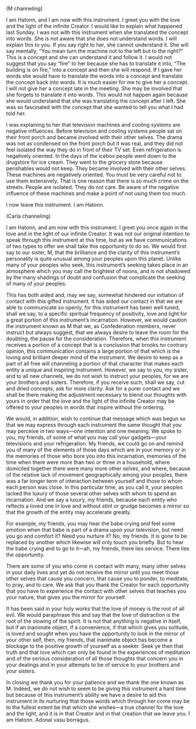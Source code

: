 <p class="channel-type">(M channeling)</p>
<p>I am Hatonn, and I am now with this instrument. I greet you with the love and the light of the infinite Creator. I would like to explain what happened last Sunday. I was not with this instrument when she translated the concept into words. She is not aware that she does not understand words. I will explain this to you. If you say right to her, she cannot understand it. She will say mentally, “You mean turn the machine not to the left but to the right?” This is a concept and she can understand it and follow it. I would not suggest that you say “fire” to her because she has to translate it into, “The building is on fire,” into a concept and then she will respond. If I gave her words she would have to translate the words into a concept and translate the concept back into words. It is much easier for me to give her a concept. I will not give her a concept late in the meeting. She may be involved that she forgets to translate it into words. This would not happen again because she would understand that she was translating the concept after I left. She was so fascinated with the concept that she wanted to tell you what I had told her.</p>
<p>I was explaining to her that television machines and cooling systems are negative influences. Before television and cooling systems people sat on their front porch and became involved with their other selves. The drama was not as condensed on the front porch but it was real, and they did not feel isolated the way they do in front of their TV set. Even refrigeration is negatively oriented. In the days of the icebox people went down to the drugstore for ice cream. They went to the grocery store because perishables would not keep. They became involved with their other selves. These machines are negatively oriented. You must be very careful not to use them extensively. That is one reason that there is so much crime on the streets. People are isolated. They do not care. Be aware of the negative influence of these machines and make a point of not using them too much.</p>
<p>I now leave this instrument. I am Hatonn.</p>
<p class="channel-type">(Carla channeling)</p>
<p>I am Hatonn, and am now with this instrument. I greet you once again in the love and in the light of our infinite Creator. It was not our original intention to speak through this instrument at this time, but as we have communications of two types to offer we shall take this opportunity to do so. We would first say to our sister, M, that the brilliance and the clarity of this instrument’s personality is quite unusual among your peoples upon this planet. Unlike many of your peoples who seek, this instrument’s seeking takes place in an atmosphere which you may call the brightest of noons, and is not shadowed by the many shadings of doubt and confusion that complicate the seeking of many of your peoples.</p>
<p>This has both aided and, may we say, somewhat hindered our initiation of contact with this gifted instrument. It has aided our contact in that we are able to communicate so openly, for this instrument has been well tuned, shall we say, to a specific spiritual frequency of positivity, love and light for a great portion of this instrument’s incarnation. However, we would caution the instrument known as M that we, as Confederation members, never instruct but always suggest, that we always desire to leave the room for the doubting, the pause for the consideration. Therefore, when this instrument receives a portion of a concept that is a conclusion that brooks no contrary opinion, this communication contains a large portion of that which is the loving and brilliant deeper mind of the instrument. We desire to keep as a part of all free will channeling a portion of that character that makes each entity a unique and inspiring instrument. However, we say to you, my sister, and to all new channels, we do not wish to instruct your peoples, for we are your brothers and sisters. Therefore, if you receive such, shall we say, cut and dried concepts, ask for more clarity. Ask for a purer contact and we shall be there making the adjustment necessary to blend our thoughts with yours in order that the love and the light of the infinite Creator may be offered to your peoples in words that inspire without the ordering.</p>
<p>We would, in addition, wish to continue that message which was begun so that we may express through each instrument the same thought that you may perceive in two ways—one intention and one meaning. We spoke to you, my friends, of some of what you may call your gadgets—your televisions and your refrigeration. My friends, we could go on and remind you of many of the elements of those days which are in your memory or in the memories of those who bore you into this incarnation, memories of the time when there were more than two or three in a household, where domiciled together there were many more other selves, and where, because of the relative lack of movement geographically among your peoples, there was a far longer term of interaction between yourself and those to whom each person was close. In this particular time, as you call it, your peoples lacked the luxury of those several other selves with whom to spend an incarnation. And we say a luxury, my friends, because each entity who reflects a loved one in love and without stint or grudge becomes a mirror so that the growth of the entity may accelerate greatly.</p>
<p>For example, my friends, you may hear the babe crying and feel some emotion when that babe is part of a drama upon your television, but need you go and comfort it? Need you nurture it? No, my friends. It is gone to be replaced by another which likewise will only touch you briefly. But to hear the babe crying and to go to it—ah, my friends, there lies service. There lies the opportunity.</p>
<p>There are some of you who come in contact with many, many other selves in your daily lives and yet do not receive the mirror until you meet those other selves that cause you concern, that cause you to ponder, to meditate, to pray, and to care. We ask that you thank the Creator for each opportunity that you have to experience the contact with other selves that teaches you your nature, that gives you the mirror for yourself.</p>
<p>It has been said in your holy works that the love of money is the root of all evil. We would paraphrase this and say that the love of distraction is the root of the slowing of the spirit. It is not that anything is negative in itself, but if an inanimate object, if a convenience, if that which gives you solitude, is loved and sought when you have the opportunity to look in the mirror of your other self, then, my friends, that inanimate object has become a blockage to the positive growth of yourself as a seeker. Seek ye then that truth and that love which can only be found in the experiences of meditation and of the serious consideration of all those thoughts that concern you in your dealings and in your attempts to be of service to your brothers and your sisters.</p>
<p>In closing we thank you for your patience and we thank the one known as M. Indeed, we do not wish to seem to be giving this instrument a hard time but because of this instrument’s ability we have a desire to aid this instrument in its nurturing that those words which through her come may be to the fullest extent be that which she wishes—a true channel for the love and the light, and it is in that Creator and in that creation that we leave you. I am Hatonn. Adonai vasu borragus.</p>